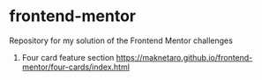 # frontend-mentor
Repository for my solution of the Frontend Mentor challenges
1. Four card feature section https://maknetaro.github.io/frontend-mentor/four-cards/index.html
